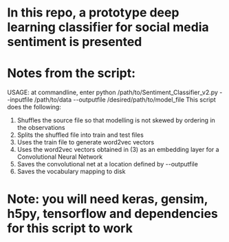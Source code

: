 # In this repo, a prototype deep learning classifier for social media sentiment is presented


# Notes from the script:

 USAGE: at commandline, enter
 python /path/to/Sentiment_Classifier_v2.py --inputfile /path/to/data --outputfile /desired/path/to/model_file
 This script does the following:
 1) Shuffles the source file so that modelling is not skewed by ordering in the observations
 2) Splits the shuffled file into train and test files
 3) Uses the train file to generate word2vec vectors
 4) Uses the word2vec vectors obtained in (3) as an embedding layer for a 
    Convolutional Neural Network
 5) Saves the convolutional net at a location defined by --outputfile
 6) Saves the vocabulary mapping to disk

# Note: you will need keras, gensim, h5py, tensorflow and dependencies for this script to work
